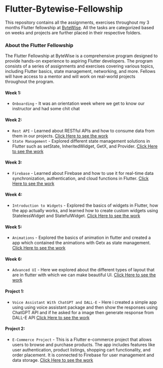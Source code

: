 # Flutter-Bytewise-Fellowship

This repository contains all the assignments, exercises throughout my 3 months Flutter fellowship at [ByteWise](https://github.com/bytewiseltd). All the tasks are categorized based on weeks and projects are further placed in their respective folders.

### About the Flutter Fellowship

The Flutter Fellowship at ByteWise is a comprehensive program designed to provide hands-on experience to aspiring Flutter developers. The program consists of a series of assignments and exercises covering various topics, including Flutter basics, state management, networking, and more. Fellows will have access to a mentor and will work on real-world projects throughout the program.

#### Week 1:
- `Onboarding` - It was an orientation week where we get to know our instructor and had some chit chat
#### Week 2:
- `Rest API` - Learned about RESTful APIs and how to consume data from them in our projects. [Click Here to see the work](./Week2/restapiapp)
- `State Management` - Explored different state management solutions in Flutter such as setState, InheritedWidget, GetX, and Provider. [Click Here to see the work](./Week2/statemanagementapp)

#### Week 3:
- `Firebase` - Learned about Firebase and how to use it for real-time data synchronization, authentication, and cloud functions in Flutter. [Click Here to see the work](./Week3/firebase_app)

#### Week 4:
- `Introduction to Widgets` - Explored the basics of widgets in Flutter, how the app actually works, and learned how to create custom widgets using StatelessWidget and StatefulWidget.  [Click Here to see the work](./Week4/intro_to_widgets)


#### Week 5: 
- `Animations` - Explored the basics of animation in flutter and created a app which contained the animations with Getx as state management. [Click Here to see the work](./Week5)

#### Week 6:
- `Advanced UI` - Here we explored about the different types of layout that are in flutter with which we can make beautiful UI. [Click Here to see the work](./Week6)

#### Project 1:
- `Voice Assistant With ChatGPT and DALL-E` - Here i created a simple app using using voice assistant package and then show the responses using ChatGPT API and if he asked for a image then generate response from DALL-E API [Click Here to see the work](./Project1)

#### Project 2:
- `E-Commerce Project` - This is a Flutter e-commerce project that allows users to browse and purchase products. The app includes features like user authentication, product listings, shopping cart functionality, and order placement. It is connected to Firebase for user management and data storage. [Click Here to see the work](./Project2)
